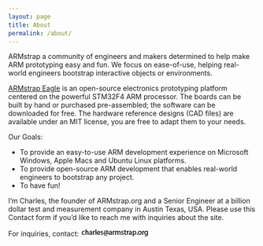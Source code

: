 ```yaml
---
layout: page
title: About
permalink: /about/
---
```

ARMstrap a community of engineers and makers determined to help make ARM prototyping easy and fun. We focus on ease-of-use, helping real-world engineers bootstrap interactive objects or environments.

[ARMstrap Eagle][1] is an open-source electronics prototyping platform centered on the powerful STM32F4 ARM processor. The boards can be built by hand or purchased pre-assembled; the software can be downloaded for free. The hardware reference designs (CAD files) are available under an MIT license, you are free to adapt them to your needs.

Our Goals:

* To provide an easy-to-use ARM development experience on Microsoft Windows, Apple Macs and Ubuntu Linux platforms.
* To provide open-source ARM development that enables real-world engineers to bootstrap any project.
* To have fun!

I’m Charles, the founder of ARMstrap.org and a Senior Engineer at a billion dollar test and measurement company in Austin Texas, USA.  Please use this Contact form if you’d like to reach me with inquiries about the site.

For inquiries, contact: ![Contact Image](/img/contact.png)

[1]: /eagle
